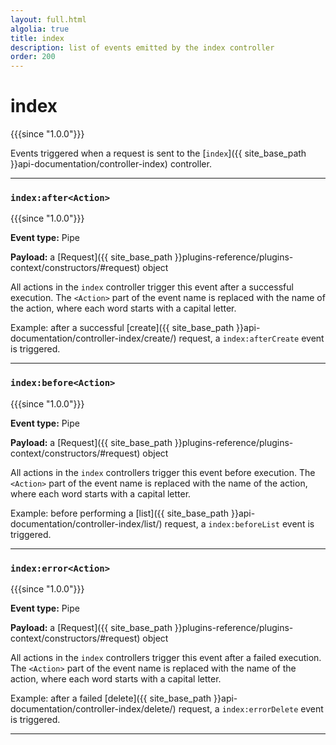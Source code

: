 ```yaml
---
layout: full.html
algolia: true
title: index
description: list of events emitted by the index controller
order: 200
---
```


# index

{{{since "1.0.0"}}}

Events triggered when a request is sent to the [`index`]({{ site_base_path }}api-documentation/controller-index) controller.

---

### `index:after<Action>`

{{{since "1.0.0"}}}

**Event type:** Pipe

**Payload:** a [Request]({{ site_base_path }}plugins-reference/plugins-context/constructors/#request) object

All actions in the `index` controller trigger this event after a successful execution. The `<Action>` part of the event name is replaced with the name of the action, where each word starts with a capital letter.

Example: after a successful [create]({{ site_base_path }}api-documentation/controller-index/create/) request, a `index:afterCreate` event is triggered.

---

### `index:before<Action>`

{{{since "1.0.0"}}}

**Event type:** Pipe

**Payload:** a [Request]({{ site_base_path }}plugins-reference/plugins-context/constructors/#request) object

All actions in the `index` controllers trigger this event before execution. The `<Action>` part of the event name is replaced with the name of the action, where each word starts with a capital letter.

Example: before performing a [list]({{ site_base_path }}api-documentation/controller-index/list/) request, a `index:beforeList` event is triggered.

---

### `index:error<Action>`

{{{since "1.0.0"}}}

**Event type:** Pipe

**Payload:** a [Request]({{ site_base_path }}plugins-reference/plugins-context/constructors/#request) object

All actions in the `index` controllers trigger this event after a failed execution. The `<Action>` part of the event name is replaced with the name of the action, where each word starts with a capital letter.

Example: after a failed [delete]({{ site_base_path }}api-documentation/controller-index/delete/) request, a `index:errorDelete` event is triggered.

---
